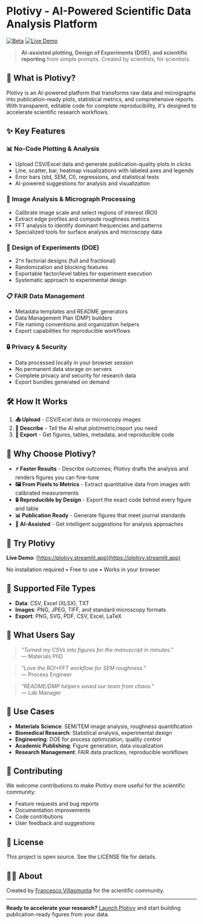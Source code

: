 # Plotivy - AI-Powered Scientific Data Analysis Platform

[![Beta](https://img.shields.io/badge/Status-Beta-blue.svg)](https://plotivy.streamlit.app)
[![Live Demo](https://img.shields.io/badge/Live%20Demo-Streamlit%20App-green.svg)](https://plotivy.streamlit.app)

> **AI-assisted plotting, Design of Experiments (DOE), and scientific reporting** from simple prompts. Created by scientists, for scientists.

## 🚀 What is Plotivy?

Plotivy is an AI-powered platform that transforms raw data and micrographs into publication-ready plots, statistical metrics, and comprehensive reports. With transparent, editable code for complete reproducibility, it's designed to accelerate scientific research workflows.

## ✨ Key Features

### 📊 **No-Code Plotting & Analysis**
- Upload CSV/Excel data and generate publication-quality plots in clicks
- Line, scatter, bar, heatmap visualizations with labeled axes and legends
- Error bars (std, SEM, CI), regressions, and statistical tests
- AI-powered suggestions for analysis and visualization

### 🔬 **Image Analysis & Micrograph Processing**
- Calibrate image scale and select regions of interest (ROI)
- Extract edge profiles and compute roughness metrics
- FFT analysis to identify dominant frequencies and patterns
- Specialized tools for surface analysis and microscopy data

### 🧪 **Design of Experiments (DOE)**
- 2^n factorial designs (full and fractional)
- Randomization and blocking features
- Exportable factor/level tables for experiment execution
- Systematic approach to experimental design

### 📋 **FAIR Data Management**
- Metadata templates and README generators
- Data Management Plan (DMP) builders
- File naming conventions and organization helpers
- Export capabilities for reproducible workflows

### 🔒 **Privacy & Security**
- Data processed locally in your browser session
- No permanent data storage on servers
- Complete privacy and security for research data
- Export bundles generated on demand

## 🛠️ How It Works

1. **📤 Upload** - CSV/Excel data or microscopy images
2. **💬 Describe** - Tell the AI what plot/metric/report you need
3. **💾 Export** - Get figures, tables, metadata, and reproducible code

## 🎯 Why Choose Plotivy?

- **⚡ Faster Results** - Describe outcomes; Plotivy drafts the analysis and renders figures you can fine-tune
- **🖼️ From Pixels to Metrics** - Extract quantitative data from images with calibrated measurements
- **🔒 Reproducible by Design** - Export the exact code behind every figure and table
- **📊 Publication Ready** - Generate figures that meet journal standards
- **🤖 AI-Assisted** - Get intelligent suggestions for analysis approaches

## 🚀 Try Plotivy

**Live Demo**: [https://plotivy.streamlit.app](https://plotivy.streamlit.app)

No installation required • Free to use • Works in your browser

## 📁 Supported File Types

- **Data**: CSV, Excel (XLSX), TXT
- **Images**: PNG, JPEG, TIFF, and standard microscopy formats
- **Export**: PNG, SVG, PDF, CSV, Excel, LaTeX

## 💬 What Users Say

> *"Turned my CSVs into figures for the manuscript in minutes."*  
> — Materials PhD

> *"Love the ROI+FFT workflow for SEM roughness."*  
> — Process Engineer

> *"README/DMP helpers saved our team from chaos."*  
> — Lab Manager

## 🔬 Use Cases

- **Materials Science**: SEM/TEM image analysis, roughness quantification
- **Biomedical Research**: Statistical analysis, experimental design
- **Engineering**: DOE for process optimization, quality control
- **Academic Publishing**: Figure generation, data visualization
- **Research Management**: FAIR data practices, reproducible workflows

## 🤝 Contributing

We welcome contributions to make Plotivy more useful for the scientific community:

- Feature requests and bug reports
- Documentation improvements
- Code contributions
- User feedback and suggestions

## 📄 License

This project is open source. See the LICENSE file for details.

## 👨‍💻 About

Created by [Francesco Villasmunta](https://francescovillasmunta.xyz) for the scientific community.

---

**Ready to accelerate your research?** [Launch Plotivy](https://plotivy.streamlit.app) and start building publication-ready figures from your data.
